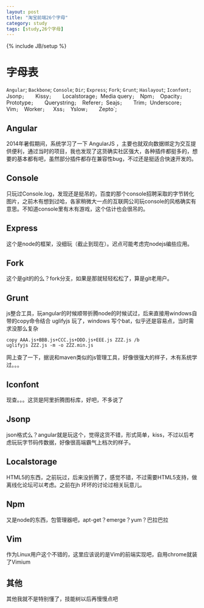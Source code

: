 ```yaml
---
layout: post
title: "淘宝前端26个字母"
category: study
tags: [study,26个字母]
---
```

{% include JB/setup %}

# 字母表

`Angular`;	`Backbone`;	`Console`;	`Dir`;	`Express`;	`Fork`;	`Grunt`;	`Haslayout`;	`Iconfont;
`Jsonp`;	`Kissy`;	`Localstorage`;	`Media query`;	`Npm`;	`Opacity`;	`Prototype`;	`Querystring`;	`Referer`;
`Seajs`;	`Trim`;	`Underscore`;	`Vim`;	`Worker`;	`Xss`;	`Yslow`;	`Zepto`;

## Angular

2014年暑假期间，系统学习了一下 AngularJS ，主要也就双向数据绑定为交互提供便利，通过当时的项目，我也发现了这货确实社区强大，各种插件都挺多的，想要的基本都有吧，虽然部分插件都存在兼容性bug，不过还是挺适合快速开发的。

## Console

只玩过Console.log，发现还是挺吊的，百度的那个console招聘采取的字节转化图片，之前木有想到过哈，各家稍微大一点的互联网公司玩console的风格确实有意思。不知道console里有木有游戏，这个估计也会很吊的。

## Express

这个是node的框架，没细玩（截止到现在）。迟点可能考虑完nodejs编些应用。

## Fork

这个是git的的么？fork分支，如果是那就轻轻松松了，算是git老用户。

## Grunt

js整合工具，玩angular的时候顺带折腾node的时候试过，后来直接用windows自带的copy命令结合 uglifyjs 玩了，windows 写个bat，似乎还是容易点，当时需求没那么复杂

    copy AAA.js+BBB.js+CCC.js+DDD.js+EEE.js ZZZ.js /b
    uglifyjs ZZZ.js -m -o ZZZ.min.js

网上查了一下，据说和maven类似的js管理工具，好像很强大的样子，木有系统学过。。。

## Iconfont
现查。。。这货是阿里折腾图标库，好吧，不多说了

## Jsonp

json格式么？angular就是玩这个，觉得这货不错，形式简单，kiss，不过以后考虑玩玩字节码传数据，好像很高端霸气上档次的样子。

## Localstorage

HTML5的东西，之前玩过，后来没折腾了，感觉不错，不过需要HTML5支持，做离线化论坛可以考虑。之前在jh 坏坏的讨论过相关玩意儿。

## Npm

又是node的东西，包管理器吧，apt-get？emerge？yum？巴拉巴拉

## Vim

作为Linux用户这个不错的，这里应该说的是Vim的前端实现吧，自用chrome就装了Vimium

## 其他

其他我就不是特别懂了，技能树以后再慢慢点吧